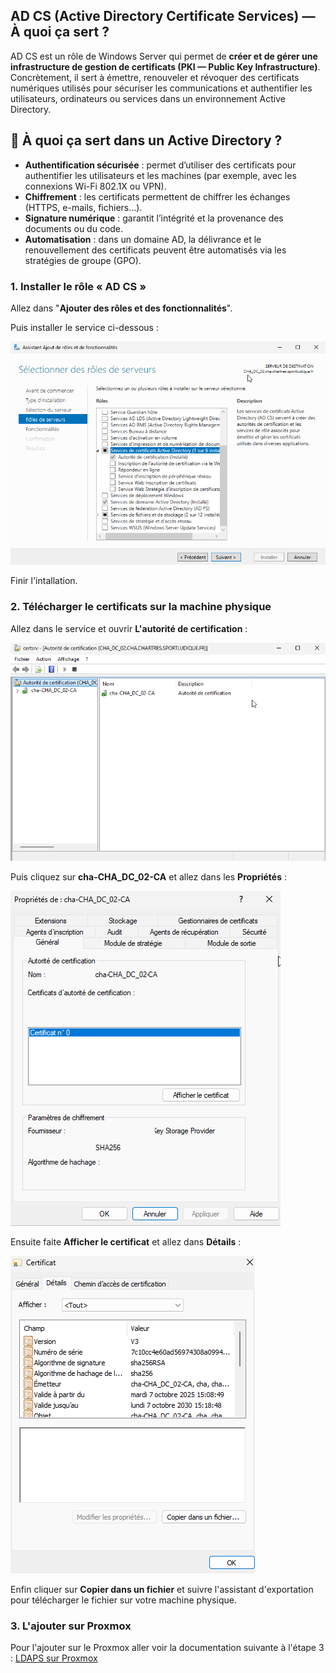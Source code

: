 ## AD CS (Active Directory Certificate Services) — À quoi ça sert ?

 AD CS est un rôle de Windows Server qui permet de **créer et de gérer une infrastructure de gestion de certificats (PKI — Public Key Infrastructure)**.
 Concrètement, il sert à émettre, renouveler et révoquer des certificats numériques utilisés pour sécuriser les communications et authentifier les utilisateurs, ordinateurs ou services dans un environnement Active Directory.

## 🔐 À quoi ça sert dans un Active Directory ?

- **Authentification sécurisée** : permet d’utiliser des certificats pour authentifier les utilisateurs et les machines (par exemple, avec les connexions Wi-Fi 802.1X ou VPN).
- **Chiffrement** : les certificats permettent de chiffrer les échanges (HTTPS, e-mails, fichiers…).
- **Signature numérique** : garantit l’intégrité et la provenance des documents ou du code.
- **Automatisation** : dans un domaine AD, la délivrance et le renouvellement des certificats peuvent être automatisés via les stratégies de groupe (GPO).

### 1. Installer le rôle « AD CS »

Allez dans "**Ajouter des rôles et des fonctionnalités**".

Puis installer le service ci-dessous :

![installe](AD-CS/1.png)

Finir l'intallation.

### 2. Télécharger le certificats sur la machine physique

Allez dans le service et ouvrir **L'autorité de certification** :

![autorité](AD-CS/2.png)

Puis cliquez sur **cha-CHA_DC_02-CA** et allez dans les **Propriétés** :

![propriétés](AD-CS/3.png)

Ensuite faite **Afficher le certificat** et allez dans **Détails** :

![certificats](AD-CS/4.png)

Enfin cliquer sur **Copier dans un fichier** et suivre l'assistant d'exportation pour télécharger le fichier sur votre machine physique.

### 3. L'ajouter sur Proxmox

Pour l'ajouter sur le Proxmox aller voir la documentation suivante à l'étape 3 : [LDAPS sur Proxmox](https://sym-0ne.github.io/sport-ludique-Chartres/Hyperviseur/ldaps-prox/)

